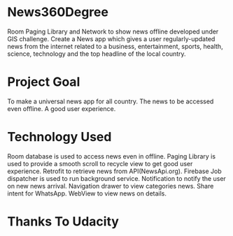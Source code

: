 # News360Degree
Room Paging Library and Network to show news offline developed under GIS challenge.
Create a News app which gives a user regularly-updated news from the internet related to a business, entertainment, sports, health, science,
technology and the top headline of the local country.

# Project Goal
To make a universal news app for all country.
The news to be accessed even offline.
A good user experience.

# Technology Used
Room database is used to access news even in offline. 
Paging Library is used to provide a smooth scroll to recycle view to get good user experience. 
Retrofit to retrieve news from API(NewsApi.org). 
Firebase Job dispatcher is used to run background service. 
Notification to notify the user on new news arrival. 
Navigation drawer to view categories news. 
Share intent for WhatsApp. 
WebView to view news on details.

# Thanks To Udacity
